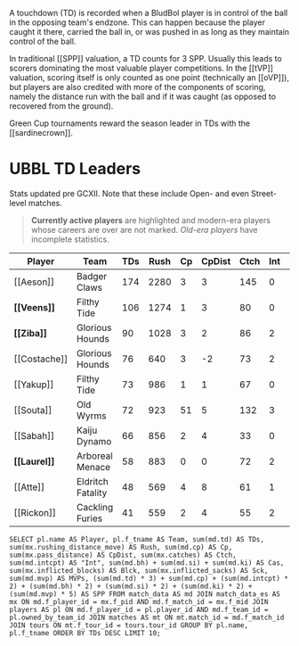 A touchdown (TD) is recorded when a BludBol player is in control of the ball in the opposing team's endzone. This can happen because the player caught it there, carried the ball in, or was pushed in as long as they maintain control of the ball.

In traditional [[SPP]] valuation, a TD counts for 3 SPP. Usually this leads to scorers dominating the most valuable player competitions. In the [[tVP]] valuation, scoring itself is only counted as one point (technically an [[oVP]]), but players are also credited with more of the components of scoring, namely the distance run with the ball and if it was caught (as opposed to recovered from the ground).

Green Cup tournaments reward the season leader in TDs with the [[sardinecrown]].

# UBBL TD Leaders

Stats updated pre GCXII. Note that these include Open- and even Street-level matches.

> **Currently active players** are highlighted and modern-era players whose careers are over are not marked. *Old-era players* have incomplete statistics.


| Player   | Team              | TDs  | Rush | Cp   | CpDist | Ctch | Int  | Cas  | Blck | Sck  | MVP  | SPP  |
|----------|-------------------|------|------|------|--------|------|------|------|------|------|------|------|
| [[Aeson]]    | Badger Claws      |  174 | 2280 |    3 |      3 |  145 |    0 |    0 |    7 |    0 |   10 |  575 |
| **[[Veens]]**     | Filthy Tide       |  106 | 1274 |    1 |      3 |   80 |    0 |    0 |    3 |    1 |    5 |  344 |
| **[[Ziba]]**      | Glorious Hounds   |   90 | 1028 |    3 |      2 |   86 |    2 |    1 |   18 |    1 |    7 |  314 |
| [[Costache]] | Glorious Hounds   |   76 |  640 |    3 |     -2 |   73 |    2 |    4 |   95 |    6 |    3 |  258 |
| [[Yakup]]    | Filthy Tide       |   73 |  986 |    1 |      1 |   67 |    0 |    1 |   23 |    2 |    4 |  242 |
| [[Souta]]    | Old Wyrms         |   72 |  923 |   51 |      5 |  132 |    3 |    3 |  113 |    9 |    4 |  299 |
| [[Sabah]]    | Kaiju Dynamo      |   66 |  856 |    2 |      4 |   33 |    0 |    0 |    7 |    0 |    3 |  215 |
| **[[Laurel]]**    | Arboreal Menace   |   58 |  883 |    0 |      0 |   72 |    2 |    0 |   15 |    1 |    4 |  198 |
| [[Atte]]     | Eldritch Fatality |   48 |  569 |    4 |      8 |   61 |    1 |    1 |  100 |    4 |    6 |  182 |
| [[Rickon]]   | Cackling Furies   |   41 |  559 |    2 |      4 |   55 |    2 |    1 |   71 |    2 |    4 |  151 |

```
SELECT pl.name AS Player, pl.f_tname AS Team, sum(md.td) AS TDs, sum(mx.rushing_distance_move) AS Rush, sum(md.cp) AS Cp,	sum(mx.pass_distance) AS CpDist, sum(mx.catches) AS Ctch, sum(md.intcpt) AS "Int", sum(md.bh) + sum(md.si) + sum(md.ki) AS Cas, sum(mx.inflicted_blocks) AS Blck, sum(mx.inflicted_sacks) AS Sck, sum(md.mvp) AS MVPs, (sum(md.td) * 3) + sum(md.cp) + (sum(md.intcpt) * 2) + (sum(md.bh) * 2) + (sum(md.si) * 2) + (sum(md.ki) * 2) + (sum(md.mvp) * 5) AS SPP FROM match_data AS md JOIN match_data_es AS mx ON md.f_player_id = mx.f_pid AND md.f_match_id = mx.f_mid JOIN players AS pl ON md.f_player_id = pl.player_id AND md.f_team_id = pl.owned_by_team_id JOIN matches AS mt ON mt.match_id = md.f_match_id JOIN tours ON mt.f_tour_id = tours.tour_id GROUP BY pl.name, pl.f_tname ORDER BY TDs DESC LIMIT 10;
```